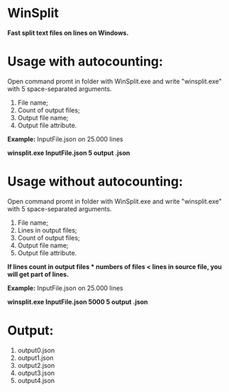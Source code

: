# WinSplit
**Fast split text files on lines on Windows.**

# Usage with autocounting:
Open command promt in folder with WinSplit.exe and write "winsplit.exe" with 5 space-separated arguments.
1. File name;
2. Count of output files;
3. Output file name;
4. Output file attribute.

**Example:**
InputFile.json on 25.000 lines

**winsplit.exe InputFile.json 5 output .json**

# Usage without autocounting:
Open command promt in folder with WinSplit.exe and write "winsplit.exe" with 5 space-separated arguments.
1. File name;
2. Lines in output files;
3. Count of output files;
4. Output file name;
5. Output file attribute.

**If lines count in output files * numbers of files < lines in source file, you will get part of lines.**

**Example:**
InputFile.json on 25.000 lines

**winsplit.exe InputFile.json 5000 5 output .json**

# Output:
1. output0.json
2. output1.json
3. output2.json
4. output3.json
5. output4.json
